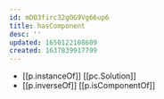 ```yaml
---
id: mDO3firc32gOG9Vg66up6
title: hasComponent
desc: ''
updated: 1650122108609
created: 1637839917799
---
```




- [[p.instanceOf]] [[pc.Solution]]
- [[p.inverseOf]] [[p.isComponentOf]]